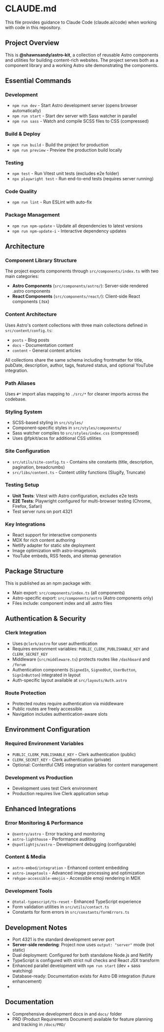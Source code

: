 # CLAUDE.md

This file provides guidance to Claude Code (claude.ai/code) when working with code in this repository.

## Project Overview

This is **@shawnsandy/astro-kit**, a collection of reusable Astro components and utilities for building content-rich websites. The project serves both as a component library and a working Astro site demonstrating the components.

## Essential Commands

### Development

- `npm run dev` - Start Astro development server (opens browser automatically)
- `npm run start` - Start dev server with Sass watcher in parallel
- `npm run sass` - Watch and compile SCSS files to CSS (compressed)

### Build & Deploy

- `npm run build` - Build the project for production
- `npm run preview` - Preview the production build locally

### Testing

- `npm test` - Run Vitest unit tests (excludes e2e folder)
- `npx playwright test` - Run end-to-end tests (requires server running)

### Code Quality

- `npm run lint` - Run ESLint with auto-fix

### Package Management

- `npm run npm-update` - Update all dependencies to latest versions
- `npm run npm-update-i` - Interactive dependency updates

## Architecture

### Component Library Structure

The project exports components through `src/components/index.ts` with two main categories:

- **Astro Components** (`src/components/astro/`): Server-side rendered .astro components
- **React Components** (`src/components/react/`): Client-side React components (.tsx)

### Content Architecture

Uses Astro's content collections with three main collections defined in `src/content/config.ts`:

- `posts` - Blog posts
- `docs` - Documentation content  
- `content` - General content articles

All collections share the same schema including frontmatter for title, pubDate, description, author, tags, featured status, and optional YouTube integration.

### Path Aliases

Uses `#*` import alias mapping to `./src/*` for cleaner imports across the codebase.

### Styling System

- SCSS-based styling in `src/styles/`
- Component-specific styles in `src/styles/components/`
- Sass watcher compiles to `src/styles/index.css` (compressed)
- Uses @fpkit/acss for additional CSS utilities

### Site Configuration

- `src/utils/site-config.ts` - Contains site constants (title, description, pagination, breadcrumbs)
- `src/libs/content.ts` - Content utility functions (Slugify, Truncate)

### Testing Setup

- **Unit Tests**: Vitest with Astro configuration, excludes e2e tests
- **E2E Tests**: Playwright configured for multi-browser testing (Chrome, Firefox, Safari)
- Test server runs on port 4321

### Key Integrations

- React support for interactive components
- MDX for rich content authoring
- Netlify adapter for static site deployment
- Image optimization with astro-imagetools
- YouTube embeds, RSS feeds, and sitemap generation

## Package Structure

This is published as an npm package with:

- Main export: `src/components/index.ts` (all components)
- Astro-specific export: `src/components/astro` (Astro components only)
- Files include: component index and all .astro files

## Authentication & Security

### Clerk Integration

- Uses `@clerk/astro` for user authentication
- Requires environment variables: `PUBLIC_CLERK_PUBLISHABLE_KEY` and `CLERK_SECRET_KEY`
- Middleware (`src/middleware.ts`) protects routes like `/dashboard` and `/forum`
- Authentication components (`SignedIn`, `SignedOut`, `UserButton`, `SignInButton`) integrated in layout
- Auth-specific layout available at `src/layouts/Auth.astro`

### Route Protection

- Protected routes require authentication via middleware
- Public routes are freely accessible
- Navigation includes authentication-aware slots

## Environment Configuration

### Required Environment Variables

- `PUBLIC_CLERK_PUBLISHABLE_KEY` - Clerk authentication (public)
- `CLERK_SECRET_KEY` - Clerk authentication (private)
- Optional: Contentful CMS integration variables for content management

### Development vs Production

- Development uses test Clerk environment
- Production requires live Clerk application setup

## Enhanced Integrations

### Error Monitoring & Performance

- `@sentry/astro` - Error tracking and monitoring
- `astro-lighthouse` - Performance auditing
- `@spotlightjs/astro` - Development debugging (configurable)

### Content & Media

- `astro-embed/integration` - Enhanced content embedding
- `astro-imagetools` - Advanced image processing and optimization
- `rehype-accessible-emojis` - Accessible emoji rendering in MDX

### Development Tools

- `@total-typescript/ts-reset` - Enhanced TypeScript experience
- Form validation utilities in `src/utils/contact.ts`
- Constants for form errors in `src/constants/formErrors.ts`

## Development Notes

- Port 4321 is the standard development server port
- **Server-side rendering**: Project now uses `output: "server"` mode (not static)
- Dual deployment: Configured for both standalone Node.js and Netlify
- TypeScript is configured with strict null checks and React JSX transform
- Enhanced parallel development with `npm run start` (dev + sass watching)
- Database-ready: Documentation exists for Astro DB integration (future enhancement)
-

## Documentation

- Comprehensive development docs in and `docs/` folder
- PRD (Product Requirements Document) available for feature planning and tracking in `/docs/PRD/`
